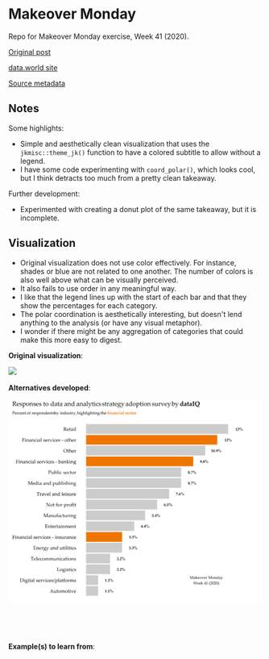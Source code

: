# Makeover Monday  
Repo for Makeover Monday exercise, Week 41 (2020).

[Original post](https://www.dataiq.co.uk/market-insight/data-assets-and-data-culture)

[data.world site](https://data.world/makeovermonday/2020w41-data-assets-and-data-culture/workspace/project-summary)

[Source metadata](https://data.world/makeovermonday/2020w41-data-assets-and-data-culture/workspace/data-dictionary)

## Notes  

Some highlights:

*  Simple and aesthetically clean visualization that uses the `jkmisc::theme_jk()` function to have a colored subtitle to allow without a legend.  
*  I have some code experimenting with `coord_polar()`, which looks cool, but I think detracts too much from a pretty clean takeaway.  

Further development:  

*  Experimented with creating a donut plot of the same takeaway, but it is incomplete.  


## Visualization  

*  Original visualization does not use color effectively. For instance, shades or blue are not related to one another. The number of colors is also well above what can be visually perceived.  
*  It also fails to use order in any meaningful way.
*  I like that the legend lines up with the start of each bar and that they show the percentages for each category.  
*  The polar coordination is aesthetically interesting, but doesn't lend anything to the analysis (or have any visual metaphor).  
*  I wonder if there might be any aggregation of categories that could make this more easy to digest.  

**Original visualization**:

![](https://learningtableaublog.files.wordpress.com/2020/10/screenshot-2020-10-10-at-17.47.16.png)

**Alternatives developed**:

![](https://github.com/mrafa3/makeover_monday/blob/master/2020/week41/graphics/respondents_plot.png)

![]()

![]()

**Example(s) to learn from**:  

![]()
